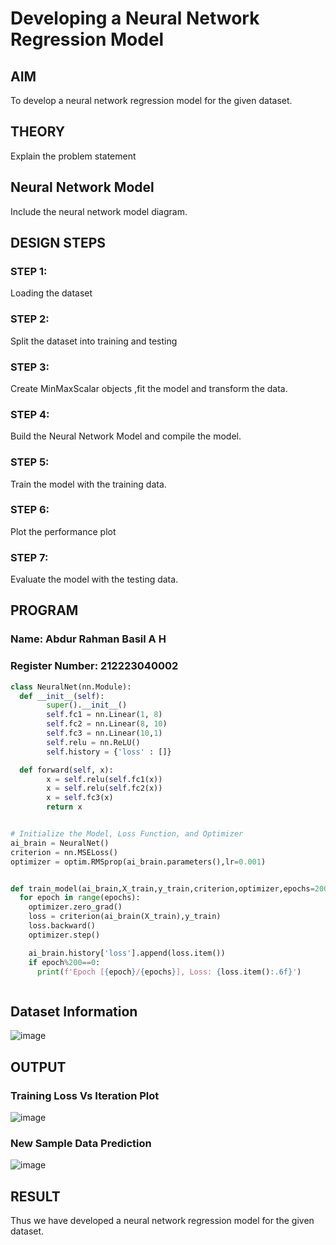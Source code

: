 # Developing a Neural Network Regression Model

## AIM

To develop a neural network regression model for the given dataset.

## THEORY

Explain the problem statement

## Neural Network Model

Include the neural network model diagram.

## DESIGN STEPS

### STEP 1:

Loading the dataset

### STEP 2:

Split the dataset into training and testing

### STEP 3:

Create MinMaxScalar objects ,fit the model and transform the data.

### STEP 4:

Build the Neural Network Model and compile the model.

### STEP 5:

Train the model with the training data.

### STEP 6:

Plot the performance plot

### STEP 7:

Evaluate the model with the testing data.

## PROGRAM
### Name: Abdur Rahman Basil A H
### Register Number: 212223040002
```python
class NeuralNet(nn.Module):
  def __init__(self):
        super().__init__()
        self.fc1 = nn.Linear(1, 8)
        self.fc2 = nn.Linear(8, 10)
        self.fc3 = nn.Linear(10,1)
        self.relu = nn.ReLU()
        self.history = {'loss' : []}

  def forward(self, x):
        x = self.relu(self.fc1(x))
        x = self.relu(self.fc2(x))
        x = self.fc3(x)
        return x


# Initialize the Model, Loss Function, and Optimizer
ai_brain = NeuralNet()
criterion = nn.MSELoss()
optimizer = optim.RMSprop(ai_brain.parameters(),lr=0.001)


def train_model(ai_brain,X_train,y_train,criterion,optimizer,epochs=2000):
  for epoch in range(epochs):
    optimizer.zero_grad()
    loss = criterion(ai_brain(X_train),y_train)
    loss.backward()
    optimizer.step()

    ai_brain.history['loss'].append(loss.item())
    if epoch%200==0:
      print(f'Epoch [{epoch}/{epochs}], Loss: {loss.item():.6f}')



```
## Dataset Information

![image](https://github.com/user-attachments/assets/f67ff613-dfa4-4f70-9ab3-c3dda3b57961)


## OUTPUT

### Training Loss Vs Iteration Plot

![image](https://github.com/user-attachments/assets/c32c9c2d-86c8-4f78-8d0a-63f006914653)


### New Sample Data Prediction

![image](https://github.com/user-attachments/assets/a60d4f37-86fc-43fc-a18b-e9cc6c92ee7d)


## RESULT

Thus we have developed a neural network regression model for the given dataset.
